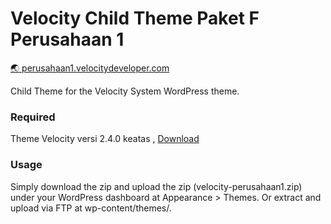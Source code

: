 Velocity Child Theme Paket F Perusahaan 1
=================
[:earth_asia:	perusahaan1.velocitydeveloper.com](https://www.perusahaan1.velocitydeveloper.com/)

Child Theme for the Velocity System WordPress theme.

### Required
Theme Velocity versi 2.4.0 keatas , [Download](https://github.com/VelocityDeveloper/velocity/releases/)

### Usage
Simply download the zip and upload the zip (velocity-perusahaan1.zip) under your WordPress dashboard at Appearance > Themes. Or extract and upload via FTP at wp-content/themes/.

